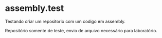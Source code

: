 # assembly.test
Testando criar um repositorio com um codigo em assembly.

Repositório somente de teste, envio de arquivo necessário para laboratório.
